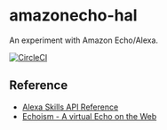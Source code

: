 # amazonecho-hal

An experiment with Amazon Echo/Alexa.

[![CircleCI](https://circleci.com/gh/Tom-Davidson/amazonecho-hal.svg?style=svg)](https://circleci.com/gh/Tom-Davidson/amazonecho-hal)

## Reference

 - [Alexa Skills API Reference](https://developer.amazon.com/public/solutions/alexa/alexa-skills-kit/docs/alexa-skills-kit-interface-reference)
 - [Echoism - A virtual Echo on the Web](https://echosim.io/)

